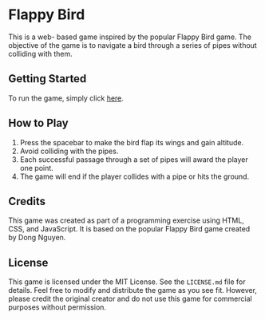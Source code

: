 # Flappy Bird

This is a web- based game inspired by the popular Flappy Bird game. The objective of the game is to navigate a bird through a series of pipes without colliding with them.

## Getting Started

To run the game, simply click [here](https://vickykimani.github.io/flappy-bird/).

## How to Play

1. Press the spacebar to make the bird flap its wings and gain altitude.
2. Avoid colliding with the pipes.
3. Each successful passage through a set of pipes will award the player one point.
4. The game will end if the player collides with a pipe or hits the ground.

## Credits
This game was created as part of a programming exercise using HTML, CSS, and JavaScript. It is based on the popular Flappy Bird game created by Dong Nguyen.

## License 

This game is licensed under the MIT License. See the `LICENSE.md` file for details. Feel free to modify and distribute the game as you see fit. However, please credit the original creator and do not use this game for commercial purposes without permission.
